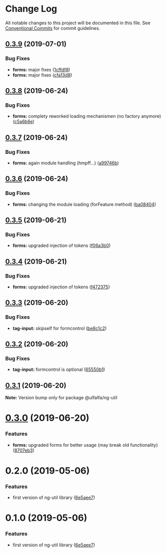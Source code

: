 # Change Log

All notable changes to this project will be documented in this file.
See [Conventional Commits](https://conventionalcommits.org) for commit guidelines.

## [0.3.9](https://github.com/ulfalfa/ng-util/compare/@ulfalfa/ng-util@0.3.8...@ulfalfa/ng-util@0.3.9) (2019-07-01)


### Bug Fixes

* **forms:** major fixes ([1cffdf8](https://github.com/ulfalfa/ng-util/commit/1cffdf8))
* **forms:** major fixes ([cfa13d8](https://github.com/ulfalfa/ng-util/commit/cfa13d8))





## [0.3.8](https://github.com/ulfalfa/ng-util/compare/@ulfalfa/ng-util@0.3.7...@ulfalfa/ng-util@0.3.8) (2019-06-24)


### Bug Fixes

* **forms:** complety reworked loading mechanismen (no factory anymore) ([c5a6b6e](https://github.com/ulfalfa/ng-util/commit/c5a6b6e))





## [0.3.7](https://github.com/ulfalfa/ng-util/compare/@ulfalfa/ng-util@0.3.6...@ulfalfa/ng-util@0.3.7) (2019-06-24)


### Bug Fixes

* **forms:** again module handling (hmpff...) ([a99746b](https://github.com/ulfalfa/ng-util/commit/a99746b))





## [0.3.6](https://github.com/ulfalfa/ng-util/compare/@ulfalfa/ng-util@0.3.5...@ulfalfa/ng-util@0.3.6) (2019-06-24)


### Bug Fixes

* **forms:** changing the module loading (forFeature method) ([ba08404](https://github.com/ulfalfa/ng-util/commit/ba08404))





## [0.3.5](https://github.com/ulfalfa/ng-util/compare/@ulfalfa/ng-util@0.3.4...@ulfalfa/ng-util@0.3.5) (2019-06-21)


### Bug Fixes

* **forms:** upgraded injection of tokens ([f06a3b0](https://github.com/ulfalfa/ng-util/commit/f06a3b0))





## [0.3.4](https://github.com/ulfalfa/ng-util/compare/@ulfalfa/ng-util@0.3.3...@ulfalfa/ng-util@0.3.4) (2019-06-21)


### Bug Fixes

* **forms:** upgraded injection of tokens ([f472375](https://github.com/ulfalfa/ng-util/commit/f472375))





## [0.3.3](https://github.com/ulfalfa/ng-util/compare/@ulfalfa/ng-util@0.3.2...@ulfalfa/ng-util@0.3.3) (2019-06-20)


### Bug Fixes

* **tag-input:** skipself for formcontrol ([be8c1c2](https://github.com/ulfalfa/ng-util/commit/be8c1c2))





## [0.3.2](https://github.com/ulfalfa/ng-util/compare/@ulfalfa/ng-util@0.3.1...@ulfalfa/ng-util@0.3.2) (2019-06-20)


### Bug Fixes

* **tag-input:** formcontrol is optional ([65550b1](https://github.com/ulfalfa/ng-util/commit/65550b1))





## [0.3.1](https://github.com/ulfalfa/ng-util/compare/@ulfalfa/ng-util@0.3.0...@ulfalfa/ng-util@0.3.1) (2019-06-20)

**Note:** Version bump only for package @ulfalfa/ng-util





# [0.3.0](https://github.com/ulfalfa/ng-util/compare/@ulfalfa/ng-util@0.2.0...@ulfalfa/ng-util@0.3.0) (2019-06-20)


### Features

* **forms:** upgraded forms for better usage (may break old functionality) ([8707eb3](https://github.com/ulfalfa/ng-util/commit/8707eb3))





# 0.2.0 (2019-05-06)


### Features

* first version of ng-util library ([6e5aee7](https://github.com/ulfalfa/ng-util/commit/6e5aee7))





# 0.1.0 (2019-05-06)


### Features

* first version of ng-util library ([6e5aee7](https://github.com/ulfalfa/ng-util/commit/6e5aee7))
